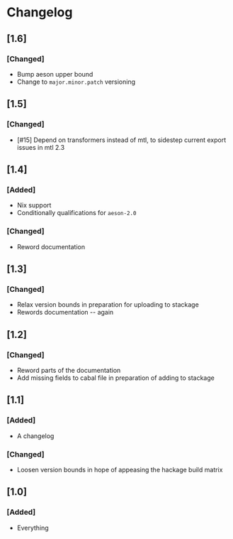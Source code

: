 # Changelog

## [1.6]
### [Changed]
- Bump aeson upper bound
- Change to `major.minor.patch` versioning

## [1.5]
### [Changed]
- [#15] Depend on transformers instead of mtl, to sidestep current export issues in mtl 2.3

## [1.4]
### [Added]
- Nix support
- Conditionally qualifications for `aeson-2.0`
### [Changed]
- Reword documentation

## [1.3]
### [Changed]
- Relax version bounds in preparation for uploading to stackage
- Rewords documentation -- again

## [1.2]
### [Changed]
- Reword parts of the documentation
- Add missing fields to cabal file in preparation of adding to stackage

## [1.1]
### [Added]
- A changelog
### [Changed]
- Loosen version bounds in hope of appeasing the hackage build matrix

## [1.0]

### [Added]
- Everything
